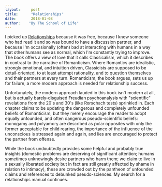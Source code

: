 ```yaml
---
layout:     post
title:      "Relationships"
date:       2018-01-08
author:    "By The School of Life"
---
```


I picked up [Relationships](http://amzn.to/2Enf43g) because it was free, because I knew someone who had read it and so was bound to have a discussion partner, and because I'm occasionally (often) bad at interacting with humans in a way that other humans see as normal, which I'm constantly trying to improve. The book offers a view of love that it calls Classicalism, which it describes in contrast to the narrative of Romanticism. Where Romantics are idealistic, strongly emotional, and intuition driven, Classicists are supposed to be detail-oriented, to at least attempt rationality, and to question themselves and their partners at every turn. Romanticism, the book argues, sets us up for failure; a more modern approach is needed for relationship success.

Unfortunately, the modern approach lauded in this book isn't modern at all, but is actually barely-disguised Freudian psychoanalysis with "scientific" revelations from the 20's and 30's (like Rorschach tests) sprinkled in. Each chapter claims to be updating the dangerous and completely unfounded beliefs of Romanticism, but they merely encourage the reader to adopt equally unfounded, and often dangerous pseudo-scientific beliefs: monogamy and polyamory are described as polar opposites with only the former acceptable for child rearing, the importance of the influence of the unconscious is stressed again and again, and lies are encouraged to protect the partner from offense. 

While the book undoubtedly provides some helpful and probably true insights (domestic problems are deserving of significant attention; humans sometimes unknowingly desire partners who harm them; we claim to live in a sexually liberated society but in fact are still greatly affected by shame in relation to intimacy), these are crowded out by the pantheon of unfounded claims and references to debunked pseudo-sciences. My search for a relationships manual continues. 